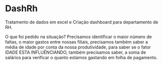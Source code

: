 # DashRh
Tratamento de dados em excel e Criação dashboard para departamento de RH. 

O que foi pedido na situação?
Precisamos identificar o maior número de faltas, o maior gastos entre nossas filiais, precisamos também saber a média de idade por conta da nossa produtividade, para saber se o fator IDADE ESTA INFLUÊNCIANDO, também precisamos saber, a soma de salários para verificar o quanto estamos gastando em folha de pagamento.

